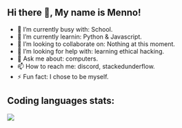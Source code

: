 
## Hi there 👋, My name is Menno!

- 🔭 I’m currently busy with: School. 
- 🌱 I’m currently learnin: Python & Javascript. 
- 👯 I’m looking to collaborate on: Nothing at this moment. 
- 🤔 I’m looking for help with: learning ethical hacking. 
- 💬 Ask me about: computers. 
- 📫 How to reach me: discord, stackedunderflow. 
- ⚡ Fun fact: I chose to be myself. 

## Coding languages stats:

<a href="https://github.com/aRandomMenno">
  <img align="center" src="https://github-readme-stats.vercel.app/api/top-langs/?username=aRandomMenno &layout=compact&theme=onedark&bg_color=0d1117" />
</a><br><br>
